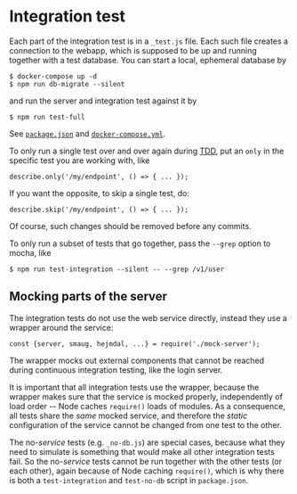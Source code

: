 # Integration test

Each part of the integration test is in a `_test.js` file.  Each such file creates a connection to the webapp, which is supposed to be up and running together with a test database.  You can start a local, ephemeral database by

    $ docker-compose up -d
    $ npm run db-migrate --silent

and run the server and integration test against it by

    $ npm run test-full

See [`package.json`](../../package.json) and [`docker-compose.yml`](../../docker-compose.yml).

To only run a single test over and over again during [TDD](http://mherman.org/blog/2016/04/28/test-driven-development-with-node), put an `only` in the specific test you are working with, like

    describe.only('/my/endpoint', () => { ... });

If you want the opposite, to skip a single test, do:

    describe.skip('/my/endpoint', () => { ... });

Of course, such changes should be removed before any commits.

To only run a subset of tests that go together, pass the `--grep` option to mocha, like

    $ npm run test-integration --silent -- --grep /v1/user

## Mocking parts of the server

The integration tests do not use the web service directly, instead they use a wrapper around the service:

    const {server, smaug, hejmdal, ...} = require('./mock-server');

The wrapper mocks out external components that cannot be reached during continuous integration testing, like the login server.

It is important that all integration tests use the wrapper, because the wrapper makes sure that the service is mocked properly, independently of load order -- Node caches `require()` loads of modules.  As a consequence, all tests share the *same* mocked service, and therefore the *static* configuration of the service cannot be changed from one test to the other.

The no-*service* tests (e.g. `_no-db.js`) are special cases, because what they need to simulate is something that would make all other integration tests fail.  So the no-*service* tests cannot be run together with the other tests (or each other), again because of Node caching `require()`, which is why there is both a `test-integration` and `test-no-db` script in `package.json`.
